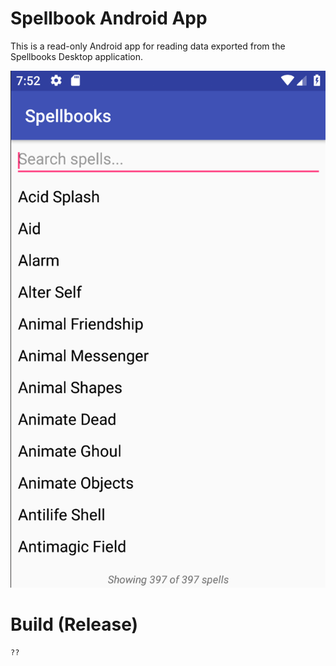 # Spellbook Android App

This is a read-only Android app for reading data exported from the Spellbooks Desktop application.

![alt text](spellbook-app-screen.png "Screenshot")

# Build (Release)

    ??

